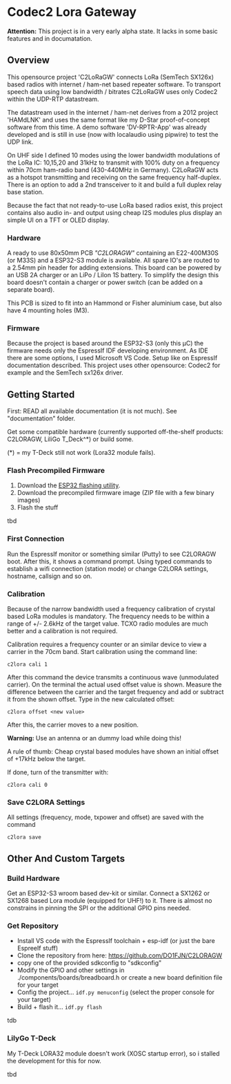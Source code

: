 # Codec2 Lora Gateway

**Attention:** This project is in a very early alpha state. It lacks in some basic features and in documatation.

## Overview

This opensource project 'C2LoRaGW' connects LoRa (SemTech SX126x) based radios with internet / ham-net based repeater software.
To transport speech data using low bandwidth / bitrates C2LoRaGW uses only Codec2 within the UDP-RTP datastream.

The datastream used in the internet / ham-net derives from a 2012 project 'HAMdLNK' and uses the same format like my D-Star
proof-of-concept software from this time. A demo software 'DV-RPTR-App' was already developed and is still in use (now with
localaudio using pipwire) to test the UDP link.

On UHF side I defined 10 modes using the lower bandwidth modulations of the LoRa IC: 10,15,20 and 31kHz to transmit with 100%
duty on a frequency within 70cm ham-radio band (430-440MHz in Germany). C2LoRaGW acts as a hotspot transmitting and receiving on
the same frequency half-duplex. There is an option to add a 2nd transceiver to it and build a full duplex relay base station.

Because the fact that not ready-to-use LoRa based radios exist, this project contains also audio in- and output using cheap I2S
modules plus display an simple UI on a TFT or OLED display.

### Hardware

A ready to use 80x50mm PCB *"C2LORAGW"* containing an E22-400M30S (or M33S) and a ESP32-S3 module is available. All spare IO's are
routed to a 2.54mm pin header for adding extensions. This board can be powered by an USB 2A charger or an LiPo / LiIon 1S battery.
To simplify the design this board doesn't contain a charger or power switch (can be added on a separate board).

This PCB is sized to fit into an Hammond or Fisher aluminium case, but also have 4 mounting holes (M3).

### Firmware

Because the project is based around the ESP32-S3 (only this µC) the firmware needs only the EspressIf IDF developing environment.
As IDE there are some options, I used Microsoft VS Code. Setup like on EspressIf documentation described. This project uses
other opensource: Codec2 for example and the SemTech sx126x driver.

## Getting Started

First: READ all available documentation (it is not much). See "documentation" folder.

Get some compatible hardware (currently supported off-the-shelf products: C2LORAGW, LiliGo T_Deck^*) or build some.

(*) = my T-Deck still not work (Lora32 module fails).

### Flash Precompiled Firmware

1. Download the [ESP32 flashing utility](https://github.com/cpq/esputil).
2. Download the precompiled firmware image (ZIP file with a few binary images)
3. Flash the stuff

tbd

### First Connection

Run the EspressIf monitor or something similar (Putty) to see C2LORAGW boot. After this, it shows a command prompt. Using typed
commands to establish a wifi connection (station mode) or change C2LORA settings, hostname, callsign and so on.

### Calibration

Because of the narrow bandwidth used a frequency calibration of crystal based LoRa modules is mandatory. The frequency needs to
be within a range of +/- 2.6kHz of the target value. TCXO radio modules are much better and a calibration is not required.

Calibration requires a frequency counter or an similar device to view a carrier in the 70cm band. Start calibration using the
command line:

`c2lora cali 1`

After this command the device transmits a continuous wave (unmodulated carrier). On the terminal the actual used offset value is
shown. Measure the difference between the carrier and the target frequency and add or subtract it from the shown offset. Type
in the new calculated offset:

`c2lora offset <new value>`

After this, the carrier moves to a new position.

**Warning:** Use an antenna or an dummy load while doing this!

A rule of thumb: Cheap crystal based modules have shown an initial offset of +17kHz below the target.

If done, turn of the transmitter with:

`c2lora cali 0`

### Save C2LORA Settings

All settings (frequency, mode, txpower and offset) are saved with the command

`c2lora save`


## Other And Custom Targets

### Build Hardware

Get an ESP32-S3 wroom based dev-kit or similar. Connect a SX1262 or SX1268 based Lora module (equipped for UHF!) to it. There is
almost no constrains in pinning the SPI or the additional GPIO pins needed.

### Get Repository

* Install VS code with the EspressIf toolchain + esp-idf (or just the bare EspreeIf stuff)
* Clone the repository from here: https://github.com/DO1FJN/C2LORAGW
* copy one of the provided sdkconfig to "sdkconfig"
* Modify the GPIO and other settings in ./components/boards/breadboard.h or create a new board definition file for your target
* Config the project...  `idf.py menuconfig` (select the proper console for your target)
* Build + flash it... `idf.py flash`

tdb

### LilyGo T-Deck

My T-Deck LORA32 module doesn't work (XOSC startup error), so i stalled the development for this for now.

tbd
